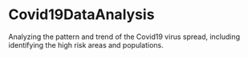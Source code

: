 # Covid19DataAnalysis
Analyzing the pattern and trend of the Covid19 virus spread, including identifying the high risk areas and populations.

